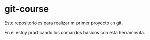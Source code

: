 # git-course
Este repositorio es para realizar mi primer proyecto en git.

En el estoy practicando los comandos básicos con esta herramienta.
